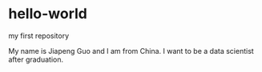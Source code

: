 # hello-world
my first repository

My name is Jiapeng Guo and I am from China.
I want to be a data scientist after graduation.
